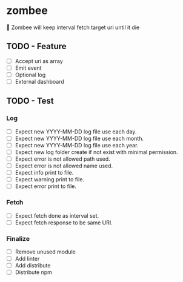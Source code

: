# zombee
🐝 Zombee will keep interval fetch target uri until it die

## TODO - Feature
- [ ] Accept uri as array
- [ ] Emit event
- [ ] Optional log
- [ ] External dashboard

## TODO - Test
### Log
- [ ] Expect new YYYY-MM-DD log file use each day.
- [ ] Expect new YYYY-MM-DD log file use each month.
- [ ] Expect new YYYY-MM-DD log file use each year.
- [ ] Expect new log folder create if not exist with minimal permission.
- [ ] Expect error is not allowed path used.
- [ ] Expect error is not allowed name used.
- [ ] Expect info print to file.
- [ ] Expect warning print to file.
- [ ] Expect error print to file.

### Fetch
- [ ] Expect fetch done as interval set.
- [ ] Expect fetch response to be same URI.

### Finalize
- [ ] Remove unused module
- [ ] Add linter
- [ ] Add distribute
- [ ] Distribute npm